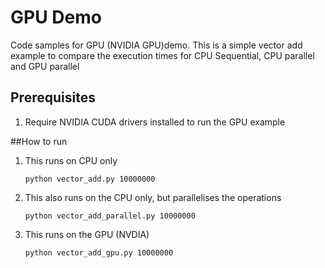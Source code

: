 # GPU Demo
Code samples for GPU (NVIDIA GPU)demo. 
This is a simple vector add example to compare the execution times for CPU Sequential, CPU parallel and GPU parallel 

## Prerequisites
1. Require NVIDIA CUDA drivers installed to run the GPU example

##How to run
1. This runs on CPU only
    ```shell
    python vector_add.py 10000000
    ```

2. This also runs on the CPU only, but parallelises the operations
    ```shell
    python vector_add_parallel.py 10000000
    ```

3. This runs on the GPU (NVDIA)
    ```shell
    python vector_add_gpu.py 10000000
    ```



